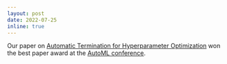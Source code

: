 ```yaml
---
layout: post
date: 2022-07-25
inline: true
---
```


Our paper on [Automatic Termination for Hyperparameter Optimization](https://openreview.net/forum?id=BNeNQWaBIgq) won the best paper award at the [AutoML conference](https://automl.cc/). 
